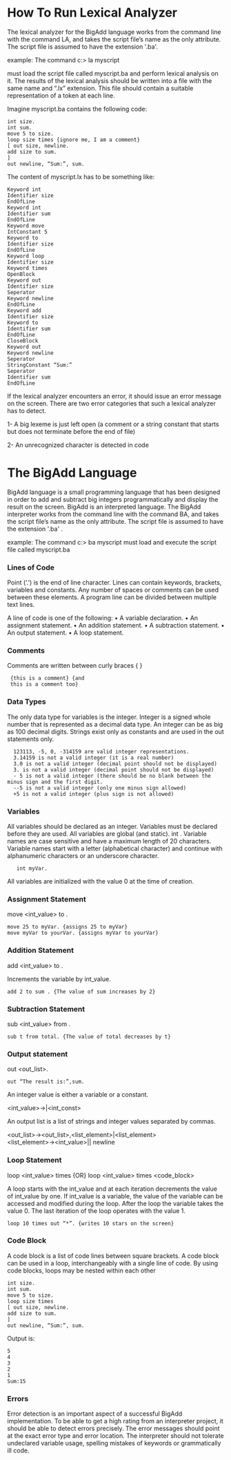 ﻿# How To Run Lexical Analyzer
The lexical analyzer for the BigAdd language works from the command line with the command LA,
and takes the script file’s name as the only attribute. The script file is assumed to have the extension
'.ba'.

example: The command c:\> la myscript

must load the script file called myscript.ba and perform lexical analysis on it. The results of the lexical
analysis should be written into a file with the same name and “.lx” extension. This file should contain a suitable
representation of a token at each line.

Imagine myscript.ba contains the following code:

	int size.
	int sum.
	move 5 to size.
	loop size times {ignore me, I am a comment}
	[ out size, newline.
	add size to sum.
	]
	out newline, “Sum:”, sum.

The content of myscript.lx has to be something like:

	Keyword int
	Identifier size
	EndOfLine
	Keyword int
	Identifier sum
	EndOfLine
	Keyword move
	IntConstant 5
	Keyword to
	Identifier size
	EndOfLine
	Keyword loop
	Identifier size
	Keyword times
	OpenBlock
	Keyword out
	Identifier size
	Seperator
	Keyword newline
	EndOfLine
	Keyword add
	Identifier size
	Keyword to
	Identifier sum
	EndOfLine
	CloseBlock
	Keyword out
	Keyword newline
	Seperator
	StringConstant “Sum:”
	Seperator
	Identifier sum
	EndOfLine
 
If the lexical analyzer encounters an error, it should issue an error message on the screen. There are
two error categories that such a lexical analyzer has to detect.

1- A big lexeme is just left open (a comment or a string constant that starts but does not terminate
before the end of file)

2- An unrecognized character is detected in code

# The BigAdd Language

BigAdd language is a small programming language that has been designed in order to add and subtract
big integers programmatically and display the result on the screen. BigAdd is an interpreted language.
The BigAdd interpreter works from the command line with the command BA, and takes the script
file’s name as the only attribute. The script file is assumed to have the extension '.ba' .

example: The command c:\> ba myscript
must load and execute the script file called myscript.ba

### Lines of Code
Point (‘.’) is the end of line character. Lines can contain keywords, brackets, variables
and constants. Any number of spaces or comments can be used between these elements. A program
line can be divided between multiple text lines. 

A line of code is one of the following:
• A variable declaration.
• An assignment statement.
• An addition statement.
• A subtraction statement.
• An output statement.
• A loop statement.

### Comments
Comments are written between curly braces { }

     {this is a comment} {and 
     this is a comment too}

### Data Types
The only data type for variables is the integer. Integer is a signed whole number that is
represented as a decimal data type. An integer can be as big as 100 decimal digits.
Strings exist only as constants and are used in the out statements only.

      123113, -5, 0, -314159 are valid integer representations.
      3.14159 is not a valid integer (it is a real number)
      3.0 is not a valid integer (decimal point should not be displayed)
      3. is not a valid integer (decimal point should not be displayed)
      - 5 is not a valid integer (there should be no blank between the minus sign and the first digit.
      --5 is not a valid integer (only one minus sign allowed)
      +5 is not a valid integer (plus sign is not allowed)

### Variables
All variables should be declared as an integer. Variables must be declared before they are
used. All variables are global (and static).
int <variable>.
Variable names are case sensitive and have a maximum length of 20 characters. Variable names start
with a letter (alphabetical character) and continue with alphanumeric characters or an underscore
character.

       int myVar.

All variables are initialized with the value 0 at the time of creation.

### Assignment Statement
move <int_value> to <variable>.

    move 25 to myVar. {assigns 25 to myVar}
    move myVar to yourVar. {assigns myVar to yourVar}

### Addition Statement
add <int_value> to <variable>.

Increments the variable by int_value.

    add 2 to sum . {The value of sum increases by 2}

### Subtraction Statement
sub <int_value> from <variable>.

    sub t from total. {The value of total decreases by t}
    
### Output statement
out <out_list>.

    out “The result is:”,sum.

An integer value is either a variable or a constant.

<int_value>→<variable>|<int_const>

An output list is a list of strings and integer values separated by commas.

<out_list>→<out_list>,<list_element>|<list_element>
<list_element>→<int_value>|<string>| newline

### Loop Statement
loop <int_value> times <line>
{OR}
loop <int_value> times <code_block>

A loop starts with the int_value and at each iteration decrements the value of int_value by one. If
int_value is a variable, the value of the variable can be accessed and modified during the loop. After
the loop the variable takes the value 0. The last iteration of the loop operates with the value 1.

    loop 10 times out “*”. {writes 10 stars on the screen}

### Code Block
A code block is a list of code lines between square brackets. A code block can be used in a loop,
interchangeably with a single line of code. By using code blocks, loops may be nested within each
other

	int size.
	int sum.
	move 5 to size.
	loop size times
	[ out size, newline.
	add size to sum.
	]
	out newline, “Sum:”, sum.

 Output is:

	5
	4
	3
	2
	1
	Sum:15

### Errors
Error detection is an important aspect of a successful BigAdd implementation. To be able to
get a high rating from an interpreter project, it should be able to detect errors precisely. The error
messages should point at the exact error type and error location. The interpreter should not tolerate
undeclared variable usage, spelling mistakes of keywords or grammatically ill code.
 
	   
